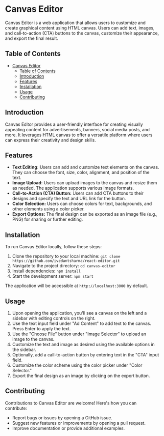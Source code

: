 # Canvas Editor

Canvas Editor is a web application that allows users to customize and create graphical content using HTML canvas. Users can add text, images, and call-to-action (CTA) buttons to the canvas, customize their appearance, and export the final result.

## Table of Contents

- [Canvas Editor](#canvas-editor)
  - [Table of Contents](#table-of-contents)
  - [Introduction](#introduction)
  - [Features](#features)
  - [Installation](#installation)
  - [Usage](#usage)
  - [Contributing](#contributing)

## Introduction

Canvas Editor provides a user-friendly interface for creating visually appealing content for advertisements, banners, social media posts, and more. It leverages HTML canvas to offer a versatile platform where users can express their creativity and design skills.

## Features

- **Text Editing:** Users can add and customize text elements on the canvas. They can choose the font, size, color, alignment, and position of the text.
- **Image Upload:** Users can upload images to the canvas and resize them as needed. The application supports various image formats.
- **Call-to-Action (CTA) Button:** Users can add CTA buttons to their designs and specify the text and URL link for the button.
- **Color Selection:** Users can choose colors for text, backgrounds, and other elements using a color picker.
- **Export Options:** The final design can be exported as an image file (e.g., PNG) for sharing or further editing.

## Installation

To run Canvas Editor locally, follow these steps:

1. Clone the repository to your local machine: `git clone https://github.com/ivedantsharma/react-editor.git`
2. Navigate to the project directory: `cd canvas-editor`
3. Install dependencies: `npm install`
4. Start the development server: `npm start`

The application will be accessible at `http://localhost:3000` by default.

## Usage

1. Upon opening the application, you'll see a canvas on the left and a sidebar with editing controls on the right.
2. Use the text input field under "Ad Content" to add text to the canvas. Press Enter to apply the text.
3. Use the "Choose File" button under "Image Selector" to upload an image to the canvas.
4. Customize the text and image as desired using the available options in the sidebar.
5. Optionally, add a call-to-action button by entering text in the "CTA" input field.
6. Customize the color scheme using the color picker under "Color Selector."
7. Export the final design as an image by clicking on the export button.

## Contributing

Contributions to Canvas Editor are welcome! Here's how you can contribute:

- Report bugs or issues by opening a GitHub issue.
- Suggest new features or improvements by opening a pull request.
- Improve documentation or provide additional examples.

